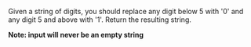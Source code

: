 Given a string of digits, you should replace any digit below 5 with '0' and any digit 5 and above with '1'. Return the resulting string.

**Note: input will never be an empty string**